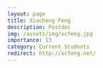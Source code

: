 ```yaml
---
layout: page
title: Xiachong Feng
description: Postdoc
img: /assets/img/xcfeng.jpg
importance: 13
category: Current Students
redirect: http://xcfeng.net/
---
```

